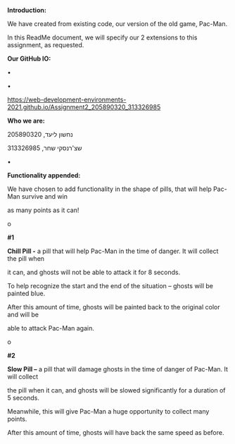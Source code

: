 
**Introduction:**

We have created from existing code, our version of the old game, Pac-Man.

In this ReadMe document, we will specify our 2 extensions to this assignment, as requested.

**Our GitHub IO:**

•

•

<https://web-development-environments-2021.github.io/Assignment2_205890320_313326985>

**Who we are:**

205890320 ,נחשון ליעד

313326985 ,שצ'רנסקי שחר

•

**Functionality appended:**

We have chosen to add functionality in the shape of pills, that will help Pac-Man survive and win

as many points as it can!

o

**#1**

**Chill Pill -** a pill that will help Pac-Man in the time of danger. It will collect the pill when

it can, and ghosts will not be able to attack it for 8 seconds.

To help recognize the start and the end of the situation – ghosts will be painted blue.

After this amount of time, ghosts will be painted back to the original color and will be

able to attack Pac-Man again.

o

**#2**

**Slow Pill –** a pill that will damage ghosts in the time of danger of Pac-Man. It will collect

the pill when it can, and ghosts will be slowed significantly for a duration of 5 seconds.

Meanwhile, this will give Pac-Man a huge opportunity to collect many points.

After this amount of time, ghosts will have back the same speed as before.

